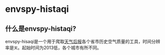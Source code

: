 # envspy-histaqi

## 什么是envspy-histaqi?
envspy-hisaqi是一个用于爬取[天气后报](http://www.tianqihoubao.com/aqi/)各个省市历史空气质量的工具，时间分辨率是`天`。起始时间为2013低，各个城市有所不同。